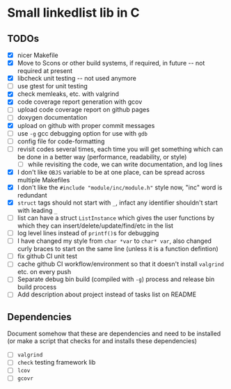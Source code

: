 # Small linkedlist lib in C

## TODOs

- [x] nicer Makefile
- [x] Move to Scons or other build systems, if required, in future -- not required at present
- [x] libcheck unit testing -- not used anymore
- [ ] use gtest for unit testing
- [x] check memleaks, etc. with valgrind
- [x] code coverage report generation with gcov
- [ ] upload code coverage report on github pages
- [ ] doxygen documentation
- [x] upload on github with proper commit messages
- [ ] use `-g` gcc debugging option for use with `gdb`
- [ ] config file for code-formatting
- [ ] revisit codes several times, each time you will get something which can be done in a better way (performance, readability, or style)
    - [ ] while revisiting the code, we can write documentation, and log lines
- [x] I don't like `OBJS` variable to be at one place, can be spread across multiple Makefiles
- [x] I don't like the `#include "module/inc/module.h"` style now, "inc" word is redundant
- [x] `struct` tags should not start with `_`, infact any identifier shouldn't start with leading `_`
- [ ] list can have a struct `ListInstance` which gives the user functions by which they can insert/delete/update/find/etc in the list
- [ ] log level lines instead of `printf()`s for debugging
- [ ] I have changed my style from `char *var` to `char* var`, also changed curly braces to start on the same line (unless it is a function defintion)
- [ ] fix github CI unit test
- [ ] cache github CI workflow/environment so that it doesn't install `valgrind` etc. on every push
- [ ] Separate debug bin build (compiled with `-g`) process and release bin build process 
- [ ] Add description about project instead of tasks list on README

## Dependencies

Document somehow that these are dependencies and need to be installed (or make a script that checks for and installs these dependencies)

- [ ] `valgrind`
- [ ] `check` testing framework lib 
- [ ] `lcov`
- [ ] `gcovr`
